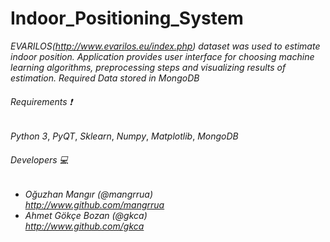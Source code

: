 # Indoor_Positioning_System

_EVARILOS(http://www.evarilos.eu/index.php) dataset was used to estimate indoor position. Application provides user interface for choosing machine learning algorithms, preprocessing steps and visualizing results of estimation. Required Data stored in MongoDB_<br />

###### Requirements :heavy_exclamation_mark:
_Python 3_,
_PyQT_,
_Sklearn_,
_Numpy_,
_Matplotlib_,
_MongoDB_

###### Developers  :computer:
- _Oğuzhan Mangır (@mangrrua)_<br />
  _http://www.github.com/mangrrua_
- _Ahmet Gökçe Bozan (@gkca)_<br />
  _http://www.github.com/gkca_
